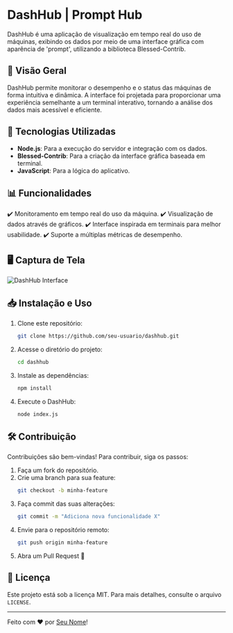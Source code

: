 # DashHub | Prompt Hub

DashHub é uma aplicação de visualização em tempo real do uso de máquinas, exibindo os dados por meio de uma interface gráfica com aparência de 'prompt', utilizando a biblioteca Blessed-Contrib.

## 📌 Visão Geral
DashHub permite monitorar o desempenho e o status das máquinas de forma intuitiva e dinâmica. A interface foi projetada para proporcionar uma experiência semelhante a um terminal interativo, tornando a análise dos dados mais acessível e eficiente.

## 🚀 Tecnologias Utilizadas
- **Node.js**: Para a execução do servidor e integração com os dados.
- **Blessed-Contrib**: Para a criação da interface gráfica baseada em terminal.
- **JavaScript**: Para a lógica do aplicativo.

## 📊 Funcionalidades
✔️ Monitoramento em tempo real do uso da máquina.
✔️ Visualização de dados através de gráficos.
✔️ Interface inspirada em terminais para melhor usabilidade.
✔️ Suporte a múltiplas métricas de desempenho.

## 🖥️ Captura de Tela
![DashHub Interface](https://github.com/user-attachments/assets/2296ab33-7253-4232-bd3f-ef9842ce6f52)

## 📥 Instalação e Uso
1. Clone este repositório:
   ```sh
   git clone https://github.com/seu-usuario/dashhub.git
   ```
2. Acesse o diretório do projeto:
   ```sh
   cd dashhub
   ```
3. Instale as dependências:
   ```sh
   npm install
   ```
4. Execute o DashHub:
   ```sh
   node index.js
   ```

## 🛠️ Contribuição
Contribuições são bem-vindas! Para contribuir, siga os passos:
1. Faça um fork do repositório.
2. Crie uma branch para sua feature:
   ```sh
   git checkout -b minha-feature
   ```
3. Faça commit das suas alterações:
   ```sh
   git commit -m "Adiciona nova funcionalidade X"
   ```
4. Envie para o repositório remoto:
   ```sh
   git push origin minha-feature
   ```
5. Abra um Pull Request 🚀

## 📄 Licença
Este projeto está sob a licença MIT. Para mais detalhes, consulte o arquivo `LICENSE`.

---

Feito com ❤️ por [Seu Nome](https://github.com/seu-usuario)!

